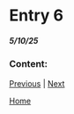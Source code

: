 # Entry 6
##### 5/10/25

### Content: 

[Previous](entry05.md) | [Next](entry07.md)

[Home](../README.md)
